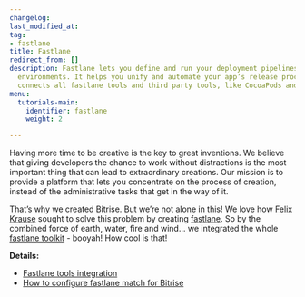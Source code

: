 ```yaml
---
changelog: 
last_modified_at: 
tag:
- fastlane
title: Fastlane
redirect_from: []
description: Fastlane lets you define and run your deployment pipelines for different
  environments. It helps you unify and automate your app’s release process. Fastlane
  connects all fastlane tools and third party tools, like CocoaPods and xctool.
menu:
  tutorials-main:
    identifier: fastlane
    weight: 2

---
```

Having more time to be creative is the key to great inventions. We believe that giving developers the chance to work without distractions is the most important thing that can lead to extraordinary creations. Our mission is to provide a platform that lets you concentrate on the process of creation, instead of the administrative tasks that get in the way of it.

That’s why we created Bitrise. But we’re not alone in this! We love how [Felix Krause](https://krausefx.com/) sought to solve this problem by creating [fastlane](https://fastlane.tools/). So by the combined force of earth, water, fire and wind… we integrated the whole [fastlane toolkit](https://fastlane.tools/) - booyah! How cool is that!

**Details:**

* [Fastlane tools integration](/tutorials/fastlane/fastlane-tools-integration/)
* [How to configure fastlane match for Bitrise](/tutorials/fastlane/how-to-configure-fastlane-match-for-bitrise/)